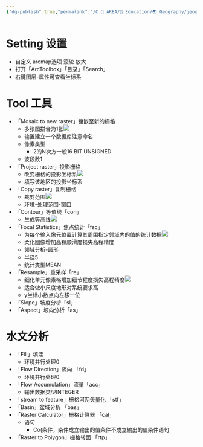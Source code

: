 ```yaml
---
{"dg-publish":true,"permalink":"/C 📔 AREA/📖 Education/🌏 Geography/geography/Esri_ArcGIS/","noteIcon":"1","created":"2025-08-16T13:55:22.801+08:00","updated":"2025-08-17T13:23:24.995+08:00"}
---
```


# Setting 设置  
-   自定义 arcmap选项 滚轮 放大  
-   打开「ArcToolbox」「目录」「Search」  
-   右键图层-属性可查看坐标系  
# Tool 工具  
-   「Mosaic to new raster」镶嵌至新的栅格  
	-   多张图拼合为1张![](https://api2.mubu.com/v3/document_image/ccd34496-6835-4991-ae61-2096a0466135-20454557.jpg)  
	-   输置建立一个数据库注意命名  
	-   像素类型  
		-   2的N次方一般16 BIT UNSIGNED  
	-   波段数1  
-   「Project raster」投影栅格  
	-   改变栅格的投影坐标系![](https://api2.mubu.com/v3/document_image/9f797ebd-45a1-4df6-b39a-57c6a9515de6-20454557.jpg)  
	-   填写该地区的投影坐标系  
-   「Copy raster」复制栅格  
	-   裁剪范围![](https://api2.mubu.com/v3/document_image/39d0aec2-4f86-4432-ace1-7f9736a53e69-20454557.jpg)  
	-   环境-处理范围-窗口  
-   「Contour」等值线「con」  
	-   生成等高线![](https://api2.mubu.com/v3/document_image/213cd7b9-73d1-47c4-aa29-8b8ab4320b1b-20454557.jpg)  
-   「Focal Statistics」焦点统计「fsc」  
	-   为每个输入像元位置计算其周围指定领域内的值的统计数据![](https://api2.mubu.com/v3/document_image/be7d72b4-8cc4-4bc7-9543-6f2f441a97a3-20454557.jpg)  
	-   柔化图像增加高程顺滑度损失高程精度  
	-   领域分析-圆形  
	-   半径5  
	-   统计类型MEAN  
-   「Resample」重采样「re」  
	-   细化单元像素格增加细节程度损失高程精度![](https://api2.mubu.com/v3/document_image/3d1af371-fe06-4e16-9ff6-606d143ab510-20454557.jpg)  
	-   适合做小尺度地形对系统要求高  
	-   y坐标小数点向左移一位  
-   「Slope」坡度分析「sl」  
-   「Aspect」坡向分析「as」  
# 水文分析  
-   「Fill」填洼  
	-   环境并行处理0  
-   「Flow Direction」流向 「fd」  
	-   环境并行处理0  
-   「Flow Accumulation」流量「acc」  
	-   输出数据类型INTEGER  
-   「stream to feature」栅格河网矢量化 「stf」  
-   「Basin」盆域分析 「bas」  
-   「Raster Calculator」栅格计算器 「cal」  
	-   语句  
		-   Co(条件，条件成立输出的值条件不成立输出的值条件语句  
-   「Raster to Polygon」栅格转面 「rtp」